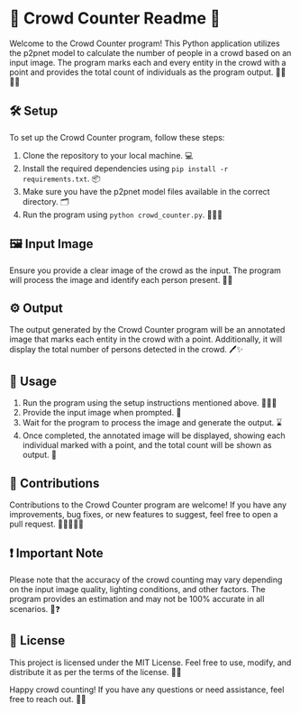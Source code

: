 # 📝 Crowd Counter Readme 🚀

Welcome to the Crowd Counter program! This Python application utilizes the p2pnet model to calculate the number of people in a crowd based on an input image. The program marks each and every entity in the crowd with a point and provides the total count of individuals as the program output. 🙆‍♂️🙆‍♀️

## 🛠️ Setup

To set up the Crowd Counter program, follow these steps:

1. Clone the repository to your local machine. 💻
2. Install the required dependencies using `pip install -r requirements.txt`. 📦
3. Make sure you have the p2pnet model files available in the correct directory. 🗂️
4. Run the program using `python crowd_counter.py`. 🏃‍♂️💨

## 🖼️ Input Image

Ensure you provide a clear image of the crowd as the input. The program will process the image and identify each person present. 📸👥

## ⚙️ Output

The output generated by the Crowd Counter program will be an annotated image that marks each entity in the crowd with a point. Additionally, it will display the total number of persons detected in the crowd. 🖊️✨

## 🚀 Usage

1. Run the program using the setup instructions mentioned above. 🏃‍♂️💨
2. Provide the input image when prompted. 📸
3. Wait for the program to process the image and generate the output. ⌛️
4. Once completed, the annotated image will be displayed, showing each individual marked with a point, and the total count will be shown as output. 🎉

## 🙌 Contributions

Contributions to the Crowd Counter program are welcome! If you have any improvements, bug fixes, or new features to suggest, feel free to open a pull request. 🤝👩‍💻👨‍💻

## ❗ Important Note

Please note that the accuracy of the crowd counting may vary depending on the input image quality, lighting conditions, and other factors. The program provides an estimation and may not be 100% accurate in all scenarios. 👀❓

## 📜 License

This project is licensed under the MIT License. Feel free to use, modify, and distribute it as per the terms of the license. 📄✅

Happy crowd counting! If you have any questions or need assistance, feel free to reach out. 🤗🎉